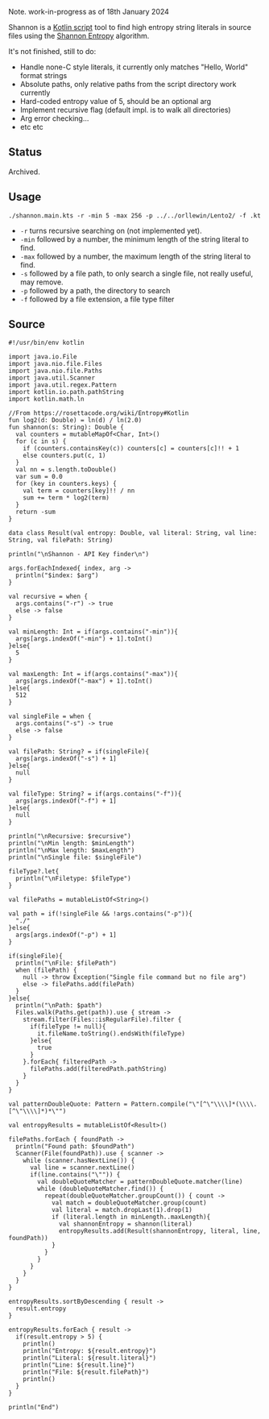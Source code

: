 Note. work-in-progress as of 18th January 2024

Shannon is a [Kotlin script](../Kotlin%20script.md) tool to find high entropy string literals in source files using the [Shannon Entropy](https://rosettacode.org/wiki/Entropy#Kotlin) algorithm. 

It's not finished, still to do:

* Handle none-C style literals, it currently only matches "Hello, World" format strings
* Absolute paths, only relative paths from the script directory work currently
* Hard-coded entropy value of 5, should be an optional arg
* Implement recursive flag (default impl. is to walk all directories)
* Arg error checking... 
* etc etc
## Status

Archived.

## Usage

`./shannon.main.kts -r -min 5 -max 256 -p ../../orllewin/Lento2/ -f .kt`

* `-r` turns recursive searching on (not implemented yet).
* `-min` followed by a number, the minimum length of the string literal to find.
* `-max` followed by a number, the maximum length of the string literal to find.
* `-s` followed by a file path, to only search a single file, not really useful, may remove.
* `-p` followed by a path, the directory to search
* `-f` followed by a file extension, a file type filter

## Source

```
#!/usr/bin/env kotlin

import java.io.File
import java.nio.file.Files
import java.nio.file.Paths
import java.util.Scanner
import java.util.regex.Pattern
import kotlin.io.path.pathString
import kotlin.math.ln

//From https://rosettacode.org/wiki/Entropy#Kotlin
fun log2(d: Double) = ln(d) / ln(2.0)
fun shannon(s: String): Double {
  val counters = mutableMapOf<Char, Int>()
  for (c in s) {
    if (counters.containsKey(c)) counters[c] = counters[c]!! + 1
    else counters.put(c, 1)
  }
  val nn = s.length.toDouble()
  var sum = 0.0
  for (key in counters.keys) {
    val term = counters[key]!! / nn
    sum += term * log2(term)
  }
  return -sum
}

data class Result(val entropy: Double, val literal: String, val line: String, val filePath: String)

println("\nShannon - API Key finder\n")

args.forEachIndexed{ index, arg ->
  println("$index: $arg")
}

val recursive = when {
  args.contains("-r") -> true
  else -> false
}

val minLength: Int = if(args.contains("-min")){
  args[args.indexOf("-min") + 1].toInt()
}else{
  5
}

val maxLength: Int = if(args.contains("-max")){
  args[args.indexOf("-max") + 1].toInt()
}else{
  512
}

val singleFile = when {
  args.contains("-s") -> true
  else -> false
}

val filePath: String? = if(singleFile){
  args[args.indexOf("-s") + 1]
}else{
  null
}

val fileType: String? = if(args.contains("-f")){
  args[args.indexOf("-f") + 1]
}else{
  null
}

println("\nRecursive: $recursive")
println("\nMin length: $minLength")
println("\nMax length: $maxLength")
println("\nSingle file: $singleFile")

fileType?.let{
  println("\nFiletype: $fileType")
}

val filePaths = mutableListOf<String>()

val path = if(!singleFile && !args.contains("-p")){
  "./"
}else{
  args[args.indexOf("-p") + 1]
}

if(singleFile){
  println("\nFile: $filePath")
  when (filePath) {
    null -> throw Exception("Single file command but no file arg")
    else -> filePaths.add(filePath)
  }
}else{
  println("\nPath: $path")
  Files.walk(Paths.get(path)).use { stream ->
    stream.filter(Files::isRegularFile).filter {
      if(fileType != null){
        it.fileName.toString().endsWith(fileType)
      }else{
        true
      }
    }.forEach{ filteredPath ->
      filePaths.add(filteredPath.pathString)
    }
  }
}

val patternDoubleQuote: Pattern = Pattern.compile("\"[^\"\\\\]*(\\\\.[^\"\\\\]*)*\"")

val entropyResults = mutableListOf<Result>()

filePaths.forEach { foundPath ->
  println("Found path: $foundPath")
  Scanner(File(foundPath)).use { scanner ->
    while (scanner.hasNextLine()) {
      val line = scanner.nextLine()
      if(line.contains("\"")) {
        val doubleQuoteMatcher = patternDoubleQuote.matcher(line)
        while (doubleQuoteMatcher.find()) {
          repeat(doubleQuoteMatcher.groupCount()) { count ->
            val match = doubleQuoteMatcher.group(count)
            val literal = match.dropLast(1).drop(1)
            if (literal.length in minLength..maxLength){
              val shannonEntropy = shannon(literal)
              entropyResults.add(Result(shannonEntropy, literal, line, foundPath))
            }
          }
        }
      }
    }
  }
}

entropyResults.sortByDescending { result ->
  result.entropy
}

entropyResults.forEach { result ->
  if(result.entropy > 5) {
    println()
    println("Entropy: ${result.entropy}")
    println("Literal: ${result.literal}")
    println("Line: ${result.line}")
    println("File: ${result.filePath}")
    println()
  }
}

println("End")
```
